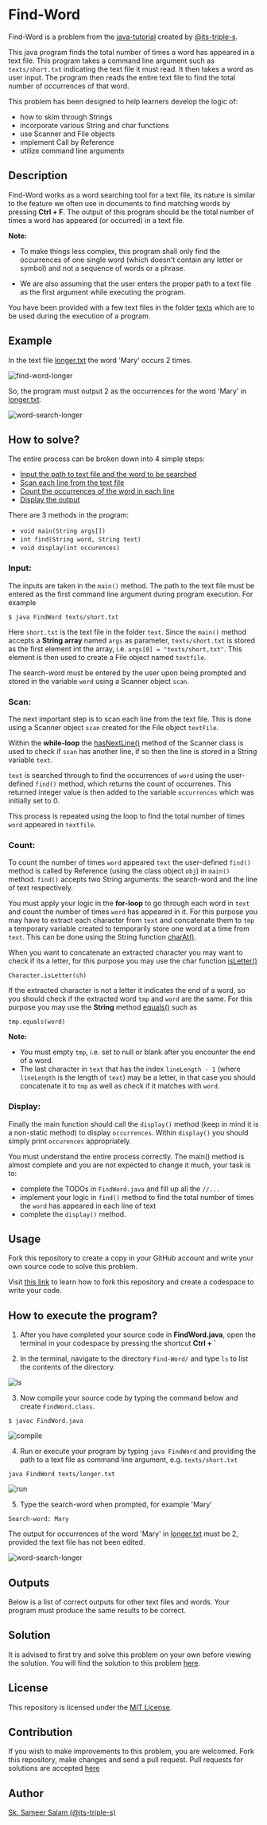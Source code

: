 # Find-Word

Find-Word is a problem from the [java-tutorial](https://github.com/its-triple-s/java-tutorial) created by [@its-triple-s](https://github.com/its-triple-s).

This java program finds the total number of times a word has appeared in a text file.
This program takes a command line argument such as `texts/short.txt` indicating the text file it must read. It then takes a word as user input. The program then reads the entire text file to find the total number of occurrences of that word.

This problem has been designed to help learners develop the logic of:
- how to skim through Strings
- incorporate various String and char functions
- use Scanner and File objects
- implement Call by Reference
- utilize command line arguments

## Description

Find-Word works as a word searching tool for a text file, its nature is similar to the feature we often use in documents to find matching words by pressing **Ctrl + F**. The output of this program should be the total number of times a word has appeared (or occurred) in a text file.

**Note:**

- To make things less complex, this program shall only find the occurrences of one single word (which doesn't contain any letter or symbol) and not a sequence of words or a phrase.

- We are also assuming that the user enters the proper path to a text file as the first argument while executing the program.

You have been provided with a few text files in the folder [texts](texts) which are to be used during the execution of a program.

## Example

In the text file [longer.txt](https://github.com/geekygiganerd/Find-Word/blob/main/texts/longer.txt) the word 'Mary' occurs 2 times.

![find-word-longer](https://github.com/geekygiganerd/Find-Word/assets/128626253/27979515-8536-4d9d-8c8a-ba9965f0e095)

So, the program must output 2 as the occurrences for the word 'Mary' in [longer.txt](https://github.com/geekygiganerd/Find-Word/blob/main/texts/longer.txt).

![word-search-longer](https://github.com/geekygiganerd/Find-Word/assets/128626253/45d10e41-4927-4dd5-b025-900f18344935)

## How to solve? 

The entire process can be broken down into 4 simple steps:
- [Input the path to text file and the word to be searched](#input)
- [Scan each line from the text file](#scan)
- [Count the occurrences of the word in each line](#count)
- [Display the output](#Display)

There are 3 methods in the program:
- `void main(String args[])`
- `int find(String word, String text)`
- `void display(int occurences)`

### Input:

The inputs are taken in the `main()` method. The path to the text file must be entered as the first command line argument during program execution. For example

```
$ java FindWord texts/short.txt
```

Here `short.txt` is the text file in the folder `text`. Since the `main()` method accepts a **String array** named `args` as parameter, `texts/short.txt` is stored as the first element int the array, i.e. `args[0] = "texts/short,txt"`. This element is then used to create a File object named `textfile`.

The search-word must be entered by the user upon being prompted and stored in the variable `word` using a Scanner object `scan`.

### Scan:

The next important step is to scan each line from the text file. This is done using a Scanner object `scan` created for the File object `textFile`.

Within the **while-loop** the [hasNextLine()](https://www.geeksforgeeks.org/scanner-hasnextline-method-in-java-with-examples/) method of the Scanner class is used to check if `scan` has another line, if so then the line is stored in a String variable `text`.

`text` is searched through to find the occurrences of `word` using the user-defined `find()` method, which returns the count of occurrenes. This returned integer value is then added to the variable `occurrences` which was initially set to 0.

This process is repeated using the loop to find the total number of times `word` appeared in `textfile`.

### Count:

To count the number of times `word` appeared `text` the user-defined `find()` method is called by Reference (using the class object `obj`) in `main()` method. `find()` accepts two String arguments: the search-word and the line of text respectively.

You must apply your logic in the **for-loop** to go through each word in `text` and count the number of times `word` has appeared in it. For this purpose you may have to extract each character from `text` and concatenate them to `tmp` a temporary variable created to temporarily store one word at a time from `text`. This can be done using the String function [charAt()](https://docs.oracle.com/javase/8/docs/api/java/lang/CharSequence.html#charAt-int-).

When you want to concatenate an extracted character you may want to check if its a letter, for this purpose you may use the char function [isLetter()](https://www.javatpoint.com/post/java-character-isletter-method)

```
Character.isLetter(ch)
```

If the extracted character is not a letter it indicates the end of a word, so you should check if the extracted word `tmp` and `word` are the same. For this purpose you may use the **String** method [equals()](https://www.w3schools.com/java/ref_string_equals.asp) such as

```
tmp.equals(word)
```

**Note:**

- You must empty `tmp`, i.e. set to null or blank after you encounter the end of a word.
- The last character in `text` that has the index `lineLength - 1` (where `lineLength` is the length of `text`) may be a letter, in that case you should concatenate it to `tmp` as well as check if it matches with `word`.

### Display:
Finally the main function should call the `display()` method (keep in mind it is a non-static method) to display `occurrences`. Within `display()` you should simply print `occurences` appropriately.

You must understand the entire process correctly. The main() method is almost complete and you are not expected to change it much, your task is to:

- complete the TODOs in `FindWord.java` and fill up all the `//...`
- implement your logic in `find()` method to find the total number of times the `word` has appeared in each line of text
- complete the `display()` method.

## Usage

Fork this repository to create a copy in your GitHub account and write your own source code to solve this problem.

Visit [this link](https://github.com/its-triple-s/java-tutorial#usage) to learn how to fork this repository and create a codespace to write your code.

## How to execute the program?

1. After you have completed your source code in **FindWord.java**, open the terminal in your codespace by pressing the shortcut **Ctrl + `**

2. In the terminal, navigate to the directory `Find-Word/` and type `ls` to list the contents of the directory.

![ls](https://github.com/geekygiganerd/Find-Word/assets/128626253/92cd0495-3a81-4e15-9b27-2329e9a798ee)

3. Now compile your source code by typing the command below and create `FindWord.class`.

```
$ javac FindWord.java
```

![compile](https://github.com/geekygiganerd/Find-Word/assets/128626253/2d0ab15b-e7c4-4367-8395-5aafc01a23cd)

4. Run or execute your program by typing `java FindWord` and providing the path to a text file as command line argument, e.g. `texts/short.txt`

```
java FindWord texts/longer.txt
```

![run](https://github.com/geekygiganerd/Find-Word/assets/128626253/39b3b2f0-0495-4789-bf0c-de258d7ae0e9)

5. Type the search-word when prompted, for example 'Mary'

```
Search-word: Mary
```

The output for occurrences of the word 'Mary' in [longer.txt](https://github.com/geekygiganerd/Find-Word/blob/main/texts/longer.txt) must be 2, provided the text file has not been edited.

![word-search-longer](https://github.com/geekygiganerd/Find-Word/assets/128626253/a9373c0e-2f60-46a0-a9a4-b19cd2a5225a)

## Outputs

Below is a list of correct outputs for other text files and words. Your program must produce the same results to be correct.

## Solution

It is advised to first try and solve this problem on your own before viewing the solution.
You will find the solution to this problem [here](https://github.com/its-triple-s/java-tutorial/blob/main/solutions/Find-Word/FindWord.java).

## License

This repository is licensed under the [MIT License](LICENSE).

## Contribution

If you wish to make improvements to this problem, you are welcomed. Fork this repository, make changes and send a pull request. Pull requests for solutions are accepted [here](https://github.com/its-triple-s/java-tutorial/tree/main/solutions/Find-Word)

## Author

[Sk. Sameer Salam (@its-triple-s)](https://github.com/its-triple-s)
